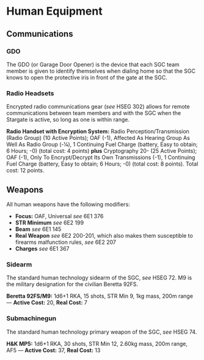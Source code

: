 # Human Equipment

## Communications

### GDO

The GDO (or Garage Door Opener) is the device that each SGC team member is given to identify themselves when dialing home so that the SGC knows to open the protective iris in front of the gate at the SGC.

### Radio Headsets

Encrypted radio communications gear (_see_ HSEG 302) allows for remote communications between team members and with the SGC when the Stargate is active, so long as one is within range.

**Radio Handset with Encryption System:** Radio Perception/Transmission (Radio Group) (10 Active Points); OAF (-1), Affected As Hearing Group As Well As Radio Group (-1⁄4), 1 Continuing Fuel Charge (battery, Easy to obtain; 6 Hours; -0) (total cost: 4 points) **plus** Cryptography 20- (25 Active Points); OAF (-1), Only To Encrypt/Decrypt Its Own Transmissions (-1), 1 Continuing Fuel Charge (battery, Easy to obtain; 6 Hours; -0) (total cost: 8 points). Total cost: 12 points.

## Weapons

All human weapons have the following modifiers:

* **Focus:** OAF, Universal _see_ 6E1 376
* **STR Minimum** _see_ 6E2 199
* **Beam** _see_ 6E1 145
* **Real Weapon** _see_ 6E2 200-201, which also makes them susceptible to firearms malfunction rules, _see_ 6E2 207
* **Charges** _see_ 6E1 367

### Sidearm

The standard human technology sidearm of the SGC, _see_ HSEG 72. M9 is the military designation for the civilian Beretta 92FS.

**Beretta 92FS/M9:** 1d6+1 RKA, 15 shots, STR Min 9, 1kg mass, 200m range &mdash; **Active Cost:** 20, **Real Cost:** 7

### Submachinegun

The standard human technology primary weapon of the SGC, _see_ HSEG 74.

**H&K MP5:** 1d6+1 RKA, 30 shots, STR Min 12, 2.60kg mass, 200m range, AF5 &mdash; **Active Cost:** 37, **Real Cost:** 13
